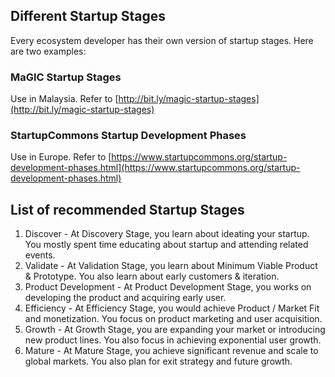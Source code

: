 ## Different Startup Stages
Every ecosystem developer has their own version of startup stages. Here are two examples:

### MaGIC Startup Stages
Use in Malaysia. Refer to [http://bit.ly/magic-startup-stages](http://bit.ly/magic-startup-stages)

### StartupCommons Startup Development Phases
Use in Europe. Refer to [https://www.startupcommons.org/startup-development-phases.html](https://www.startupcommons.org/startup-development-phases.html)

## List of recommended Startup Stages
  1. Discover - At Discovery Stage, you learn about ideating your startup. You mostly spent time educating about startup and attending related events.
  2. Validate - At Validation Stage, you learn about Minimum Viable Product & Prototype. You also learn about early customers & iteration.
  3. Product Development - At Product Development Stage, you works on developing the product and acquiring early user.
  4. Efficiency - At Efficiency Stage, you would achieve Product / Market Fit and monetization. You focus on product marketing and user acquisition.
  5. Growth - At Growth Stage, you are expanding your market or introducing new product lines. You also focus in achieving exponential user growth.
  6. Mature - At Mature Stage, you achieve significant revenue and scale to global markets. You also plan for exit strategy and future growth.